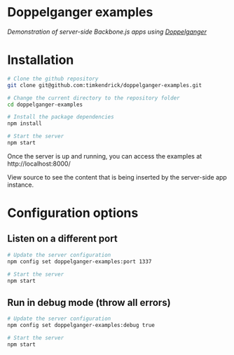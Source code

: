 Doppelganger examples
=====================

_Demonstration of server-side Backbone.js apps using [Doppelganger](https://github.com/timkendrick/doppelganger)_


# Installation

```bash
# Clone the github repository
git clone git@github.com:timkendrick/doppelganger-examples.git

# Change the current directory to the repository folder
cd doppelganger-examples

# Install the package dependencies
npm install

# Start the server
npm start
```

Once the server is up and running, you can access the examples at http://localhost:8000/

View source to see the content that is being inserted by the server-side app instance. 


# Configuration options

## Listen on a different port

```bash
# Update the server configuration
npm config set doppelganger-examples:port 1337

# Start the server
npm start
```

## Run in debug mode (throw all errors)

```bash
# Update the server configuration
npm config set doppelganger-examples:debug true

# Start the server
npm start
```
